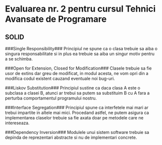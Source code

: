 # Evaluarea nr. 2 pentru cursul Tehnici Avansate de Programare #

## SOLID ##

###Single Responsibility###
Principiul ne spune ca o clasa trebuie sa aiba o singura responsabilitate si in plus ea trebuie sa aiba un singur motiv pentru a se schimba.


###Open for Extension, Closed for Modification###
Clasele trebuie sa fie usor de extins dar greu de modificat, in modul acesta, ne vom opri din a modifica codul existent cauzand eventuale noi bug-uri.

###Liskov Substitution###
Principiul sustine ca daca clasa A este o subclasa a clasei B, atunci ar trebui sa putem sa substituim B cu A fara a perturba comportamentul programului nostru.

###Interface Segregation###
Principiul spune ca interfetele mai mari ar trebui impartite in altele mai mici.
Procedand astfel, ne putem asigura ca implementarea claselor trebuie sa fie axata doar pe metodele care ne intereseaza.

###Dependency Inversion###
Modulele unui sistem software trebuie sa depinda de reprezentari abstracte si nu de implementari concrete.